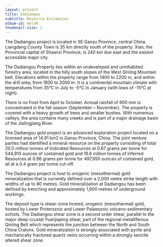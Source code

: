 ```yaml
---
layout: project
title: Dadiangou
subtitle: Resource Estimation
album-id: HelxR
thumbnail-size: 2
---
```


The Dadiangou project is located in SE Gansu Province, central China.
Liangdang County Town is 35 km directly south of the property. Xian, the
Provincial capital of Shaanxi Province, is 240 km due east and the
easiest accessible major city.

The Dadiangou Property lies within an undeveloped and uninhabited
forestry area, located in the hilly south slopes of the West Qinling
Mountain belt. Elevations within the property range from 1400 to 2200 m,
and within the drill area, from 1800 to 2000 m. It is a continental
mountain climate with temperatures from 35°C in July to -5°C in January
(with lows of -15°C at night).

There is no frost from April to October. Annual rainfall of 900 mm is
concentrated in the fall season (September – November). The property is
covered with a heavy growth of trees and smaller bushes. With numerous
valleys, the area contains many creeks and is part of a major drainage
basin of the Jialingjiang River.

The Dadiangou gold project is an advanced exploration project located on
a licensed area of 14.91 km2 in Gansu Province, China. The joint venture
parties had identified a mineral resource on the property consisting of
total 20.0 million tonnes of Indicated Resources at 0.87 grams per tonne
for 544,910 ounces of contained gold and 16.6 million tonnes of Inferred
Resources at 0.96 grams per tonne for 497,950 ounces of contained gold,
all at a 0.4 gram per tonne cut-off.

The Dadiangou project is host to orogenic (mesothermal) gold
mineralization that is currently defined over a 2,000 metre strike
length with widths of up to 80 metres. Gold mineralization at Dadiangou
has been defined by trenching and approximately 1,600 metres of
underground workings.

The deposit type is shear-zone hosted, orogenic (mesothermal) gold,
hosted by Lower Proterozoic and Lower Palaeozoic volcano-sedimentary
schists. The Dadiangou shear zone is a second order shear, parallel to
the major deep-crustal Yuanjiaping shear, part of the regional
metalliferous Qinling Belt which represents the junction between the
North and South China Cratons. Gold mineralization is strongly
associated with pyrite and mechanically fractured quartz veins occurring
within a strongly sericite altered shear zone.
